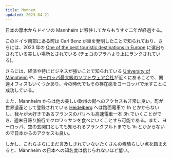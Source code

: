```yaml
---
title: Monnem
updated: 2023-04-21
---
```


日本の厚木からドイツの Mannheim に移住してからもうすぐ二年が経過する。

このドイツ南部にある町は Carl Benz が車を発明したことで知られており、さらには、2023 年の [One of the best touristic destinations in Europe](https://www.europeanbestdestinations.com/european-best-destinations-2023/) に選出もされている美しい場所とされている (チェコのプラハより上にランクされている)。

さらには、経済や特にビジネスが強いことで知られている [University of Mannheim](https://www.uni-mannheim.de/) や、[ヨーロッパ最大級のソフトウェア会社](https://ja.wikipedia.org/wiki/SAP_(%E4%BC%81%E6%A5%AD))が近くにあることで、関連オフィスもいくつかあり、今の時代でもその存在感をヨーロッパで示すことに成功している。

また、Mannheim からは他の美しい欧州の街へのアクセスも非常に良い。町が世界遺産として登録されている [Heidelberg](https://en.wikipedia.org/wiki/Heidelberg) へは路面電車で 1h とかからないし、我々が大好きであるフランスのパリへも高速電車一本 3h でいくことができ、週末日帰り旅行でクロワッサンを食べにいくことすら可能である。また、ヨーロッパ、空の玄関口としても知られるフランクフルトまでも 1h とかからないので日本からのアクセスも良い。

しかし、これらさらにまだ言及しきれていないたくさんの素晴らしい点を踏まえると、Mannheim の日本への知名度は信じられないほど低い。
